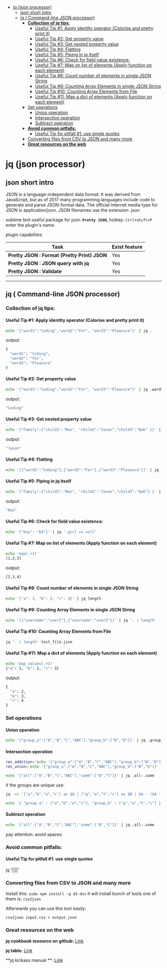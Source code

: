 <!--ts-->
   * [jq (json processor)](#jq-json-processor)
      * [json short intro](#json-short-intro)
      * [jq ( Command-line JSON processor)](#jq--command-line-json-processor)
         * [<strong>Collection of jq tips</strong>:](#collection-of-jq-tips)
            * [Useful Tip #1: Apply identity operator (Colorise and pretty print it)](#useful-tip-1-apply-identity-operator-colorise-and-pretty-print-it)
            * [Useful Tip #2: Get property value](#useful-tip-2-get-property-value)
            * [Useful Tip #3: Get nested property value](#useful-tip-3-get-nested-property-value)
            * [Useful Tip #4: Flatting](#useful-tip-4-flatting)
            * [Useful Tip #5: Piping in jq itself](#useful-tip-5-piping-in-jq-itself)
            * [Useful Tip #6: Check for field value existence:](#useful-tip-6-check-for-field-value-existence)
            * [Useful Tip #7: Map on list of elements (Apply function on each element)](#useful-tip-7-map-on-list-of-elements-apply-function-on-each-element)
            * [Useful Tip #8: Count number of elements in single JSON String](#useful-tip-8-count-number-of-elements-in-single-json-string)
            * [Useful Tip #9: Counting Array Elements in single JSON String](#useful-tip-9-counting-array-elements-in-single-json-string)
            * [Useful Tip #10: Counting Array Elements from File](#useful-tip-10-counting-array-elements-from-file)
            * [Useful Tip #11: Map a dict of elements (Apply function on each element)](#useful-tip-11-map-a-dict-of-elements-apply-function-on-each-element)
         * [Set operations](#set-operations)
            * [Union operation](#union-operation)
            * [Intersection operation](#intersection-operation)
            * [Subtract operation](#subtract-operation)
         * [<strong>Avoid common pitfalls:</strong>](#avoid-common-pitfalls)
            * [Useful Tip for pitfall #1: use single quotes](#useful-tip-for-pitfall-1-use-single-quotes)
         * [Converting files from CSV to JSON and many more](#converting-files-from-csv-to-json-and-many-more)
         * [<strong>Great resources on the web</strong>](#great-resources-on-the-web)

<!-- Added by: gil_diy, at: 2019-07-02T10:47+03:00 -->

<!--te-->
# jq (json processor)

## json short intro
JSON is a language-independent data format. It was derived from JavaScript, but as of 2017 many programming languages include code to generate and parse JSON-format data. The official Internet media type for JSON is application/json. JSON filenames use the extension .json


sublime text useful package for json: **`Pretty JSON`**, hotkey: `Ctrl+shift+P` enter the plugin's name.

plugin capabilties:

Task | Exist feature
------------------------------------|-----
**Pretty JSON : Format (Pretty Print) JSON** |  Yes
**Pretty JSON : JSON query with jq** | Yes
**Pretty JSON : Validate** | Yes

----

## jq ( Command-line JSON processor)

### **Collection of jq tips**:

#### Useful Tip #1: Apply identity operator (Colorise and pretty print it)

```bash
echo '{"word1":"Coding","word2":"For", "word3":"Pleasure"}' | jq .
```

output:
```bash
{
  "word1": "Coding",
  "word2": "For",
  "word3": "Pleasure"
}
```
#### Useful Tip #2: Get property value

```bash
echo '{"word1":"Coding","word2":"For", "word3":"Pleasure"}' | jq .word1
```
output:
```bash
"Coding"
```
#### Useful Tip #3: Get nested property value

```bash
echo '{"Family":{"child1":"Ron", "child2":"Jason","child3":"Bob" }}' | jq .Family.child2
```

output:
```bash
"Jason"
```

#### Useful Tip #4: Flatting

```bash
echo '[{"word1":"Coding"},{"word2":"For"},{"word3":"Pleasure"}]' | jq .[]
```

#### Useful Tip #5: Piping in jq itself
```bash
echo '{"Family":{"child1":"Ron", "child2":"Jason","child3":"Bob"} }' | jq '.Family | .child1'
```
output:
```bash
"Ron"
```


#### Useful Tip #6: Check for field value existence:

```bash
echo '{"boy": "Ed"}' | jq '.girl == null'
```

#### Useful Tip #7: Map on list of elements (Apply function on each element)
```bash
echo 'map(.+1)'
[1,2,3]
```
output:
```bash
[2,3,4]
```
#### Useful Tip #8: Count number of elements in single JSON String
```bash
echo '{"a": 1, "b": 2, "c": 3}' | jq length
```
#### Useful Tip #9: Counting Array Elements in single JSON String

```bash
echo '[{"username":"user1"},{"username":"user2"}]' | jq '. | length'
```

#### Useful Tip #10: Counting Array Elements from File

```bash
jq '. | length' test_file.json
```

#### Useful Tip #11: Map a dict of elements (Apply function on each element)

```bash
echo 'map_values(.+1)'
{"a": 1, "b": 2, "c": 3}
```
output:
```bash
{
  "a": 2,
  "b": 3,
  "c": 4
}
```


### Set operations


#### Union operation

```bash
echo '{"group_a":["A","B","C","ABC"],"group_b":["B","D"]}' | jq .group_a+.group_b | jq 'unique'
```

#### Intersection operation


```bash
res_addition=`echo '{"group_a":["A","B","C","ABC"],"group_b":["B","D"]}' | jq .group_a+.group_b `
res_union=`echo '{"group_a":["A","B","C","ABC"],"group_b":["B","D"]}' | jq .group_a+.group_b | jq 'unique' `

echo '{"all":["A","B","C","ABC"],"some":["B","C"]}' | jq .all-.some
```


if the groups are unique use:
```bash
jq -cn '["a","b","e","c"] as $A | ["g","a","t","c"] as $B | $A - ($A - $B)'
```

```bash
echo '{ "group_a" : ["a","b","e","c"], "group_b" : ["g","a","t","c"] }' | jq -c '.group_a - (.group_a - .group_b)'
```
#### Subtract operation
```bash
echo '{"all":["A","B","C","ABC"],"some":["B","C"]}' | jq .all-.some
```
pay attention: avoid spaces

### **Avoid common pitfalls:**

#### Useful Tip for pitfall #1: use single quotes
jq '||||'



### Converting files from CSV to JSON and many more

Install this:
`sudo npm install -g d3-dsv`
it will install bunch of tools one of them is: `csv2json`

Afterwards you can use this tool easily:

`csv2json input.csv > output.json`


### **Great resources on the web**

**jq cookbook resource on github:** [Link](https://github.com/stedolan/jq/wiki/Cookbook#)

**jq table:** [Link](http://hyperpolyglot.org/json)

**jq kickass manual **: [Link](https://www.systutorials.com/docs/linux/man/1-jq/)


